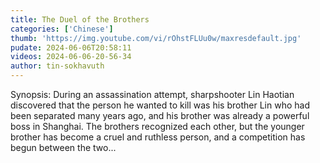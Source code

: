 ```yaml
---
title: The Duel of the Brothers
categories: ['Chinese']
thumb: 'https://img.youtube.com/vi/rOhstFLUu0w/maxresdefault.jpg'
pudate: 2024-06-06T20:58:11
videos: 2024-06-06-20-56-34
author: tin-sokhavuth
---
```

Synopsis: During an assassination attempt, sharpshooter Lin Haotian discovered that the person he wanted to kill was his brother Lin who had been separated many years ago, and his brother was already a powerful boss in Shanghai. The brothers recognized each other, but the younger brother has become a cruel and ruthless person, and a competition has begun between the two...